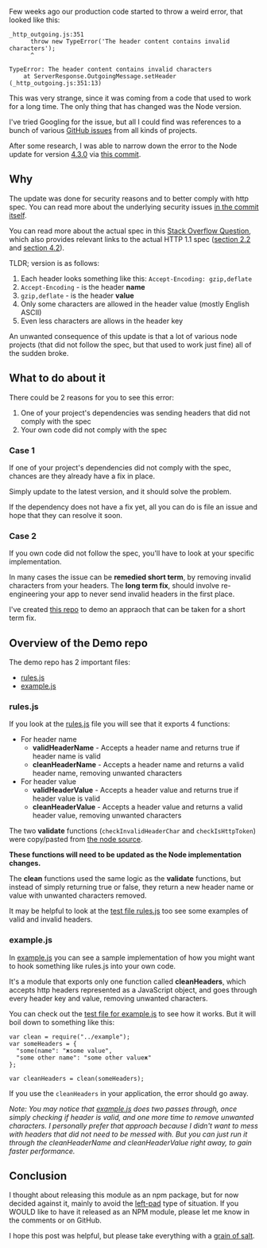 Few weeks ago our production code started to throw a weird error, that looked like this:

```
_http_outgoing.js:351
      throw new TypeError('The header content contains invalid characters');
      ^

TypeError: The header content contains invalid characters
    at ServerResponse.OutgoingMessage.setHeader (_http_outgoing.js:351:13)
```

This was very strange, since it was coming from a code that used to work for a long time. The only thing that has changed was the Node version.

I've tried Googling for the issue, but all I could find was references to a bunch of various [GitHub issues](https://github.com/search?q=The+header+content+contains+invalid+characters&type=Issues&utf8=%E2%9C%93) from all kinds of projects.

After some research, I was able to narrow down the error to the Node update for version [4.3.0](https://github.com/nodejs/node/commit/58db386a1be17499a444df6a78743c9dfb3cf) via [this commit](https://github.com/nodejs/node/commit/7bef1b790727430cb82bf8be80cfe058480de100).

## Why

The update was done for security reasons and to better comply with http spec. You can read more about the underlying security issues [in the commit itself](https://github.com/nodejs/node/commit/58db386a1be17499a444df6a78743c9dfb3cf). 

You can read more about the actual spec in this [Stack Overflow Question](http://stackoverflow.com/questions/19028068/illegal-characters-in-http-headers), which also provides relevant links to the actual HTTP 1.1 spec ([section 2.2](http://www.w3.org/Protocols/rfc2616/rfc2616-sec2.html#sec2.2) and [section 4.2](http://www.w3.org/Protocols/rfc2616/rfc2616-sec4.html#sec4.2)).

TLDR; version is as follows:

1. Each header looks something like this: `Accept-Encoding: gzip,deflate`
2. `Accept-Encoding` - is the header **name**
3. `gzip,deflate` - is the header **value**
4. Only some characters are allowed in the header value (mostly English ASCII)
5. Even less characters are allows in the header key

An unwanted consequence of this update is that a lot of various node projects (that did not follow the spec, but that used to work just fine) all of the sudden broke.

## What to do about it

There could be 2 reasons for you to see this error: 

1. One of your project's dependencies was sending headers that did not comply with the spec
2. Your own code did not comply with the spec

### Case 1

If one of your project's dependencies did not comply with the spec, chances are they already have a fix in place.

Simply update to the latest version, and it should solve the problem.

If the dependency does not have a fix yet, all you can do is file an issue and hope that they can resolve it soon.

### Case 2

If you own code did not follow the spec, you'll have to look at your specific implementation.

In many cases the issue can be **remedied short term**, by removing invalid characters from your headers. The **long term fix**, should involve re-engineering your app to never send invalid headers in the first place.

I've created [this repo](https://github.com/akras14/validate-http-headers) to demo an appraoch that can be taken for a short term fix.

## Overview of the Demo repo

The demo repo has 2 important files:
- [rules.js](https://github.com/akras14/validate-http-header/blob/master/rules.js)
- [example.js](https://github.com/akras14/validate-http-header/blob/master/index.js)

### rules.js



If you look at the [rules.js](https://github.com/akras14/validate-http-header/blob/master/rules.js) file you will see that it exports 4 functions:

- For header name
    - **validHeaderName** - Accepts a header name and returns true if header name is valid
    - **cleanHeaderName** - Accepts a header name and returns a valid header name, removing unwanted characters
- For header value
    - **validHeaderValue** - Accepts a header value and returns true if header value is valid
    - **cleanHeaderValue** - Accepts a header value and returns a valid header value, removing unwanted characters

The two **validate** functions (`checkInvalidHeaderChar` and `checkIsHttpToken`) were copy/pasted from [the node source](https://github.com/nodejs/node/blob/master/lib/_http_common.js).

**These functions will need to be updated as the Node implementation changes.**

The **clean** functions used the same logic as the **validate** functions, but instead of simply returning true or false, they return a new header name or value with unwanted characters removed.

It may be helpful to look at the [test file rules.js](https://github.com/akras14/validate-http-header/blob/master/test/rules.test.js) too see some examples of valid and invalid headers.

### example.js

In [example.js](https://github.com/akras14/validate-http-header/blob/master/example.js) you can see a sample implementation of how you might want to hook something like rules.js into your own code.

It's a module that exports only one function called **cleanHeaders**, which accepts http headers represented as a JavaScript object, and goes through every header key and value, removing unwanted characters.

You can check out the [test file for example.js](https://github.com/akras14/validate-http-header/blob/master/test/example.test.js) to see how it works. But it will boil down to something like this:

```
var clean = require("../example");
var someHeaders = {
  "some(name": "жsome value",
  "some other name": "some other valueж"
};

var cleanHeaders = clean(someHeaders);
```

If you use the `cleanHeaders` in your application, the error should go away.

*Note: You may notice that [example.js](https://github.com/akras14/validate-http-header/blob/master/example.js) does two passes through, once simply checking if header is valid, and one more time to remove unwanted characters. I personally prefer that approach because I didn't want to mess with headers that did not need to be messed with. But you can just run it through the cleanHeaderName and cleanHeaderValue right away, to gain faster performance.*

## Conclusion

I thought about releasing this module as an npm package, but for now decided against it, mainly to avoid the [left-pad](http://blog.npmjs.org/post/141577284765/kik-left-pad-and-npm) type of situation. If you WOULD like to have it released as an NPM module, please let me know in the comments or on GitHub.

I hope this post was helpful, but please take everything with a [grain of salt](https://github.com/akras14/validate-http-headers/blob/master/LICENSE).
